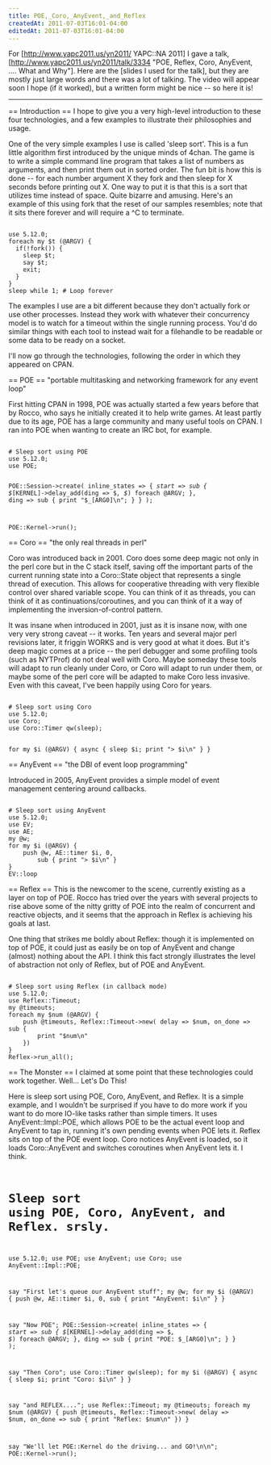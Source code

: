```yaml
---
title: POE,_Coro,_AnyEvent,_and_Reflex
createdAt: 2011-07-03T16:01-04:00
editedAt: 2011-07-03T16:01-04:00
---
```


For [http://www.yapc2011.us/yn2011/ YAPC::NA 2011] I gave a talk, [http://www.yapc2011.us/yn2011/talk/3334 "POE, Reflex, Coro, AnyEvent, .... What and Why"]. Here are the [slides I used for the talk], but they are mostly just large words and there was a lot of talking. The video will appear soon I hope (if it worked), but a written form might be nice -- so here it is!

----

== Introduction ==
I hope to give you a very high-level introduction to these four technologies, and a few examples to illustrate their philosophies and usage.

One of the very simple examples I use is called 'sleep sort'. This is a fun little algorithm first introduced by the unique minds of 4chan. The game is to write a simple command line program that takes a list of numbers as arguments, and then print them out in sorted order. The fun bit is how this is done -- for each number argument X they fork and then sleep for X seconds before printing out X. One way to put it is that this is a sort that utilizes time instead of space. Quite bizarre and amusing. Here's an example of this using fork that the reset of our samples resembles; note that it sits there forever and will require a ^C to terminate.

<code>
use 5.12.0;
foreach my $t (@ARGV) {
  if(!fork()) {
    sleep $t;
    say $t;
    exit;
  }
}
sleep while 1; # Loop forever
</code>

The examples I use are a bit different because they don't actually fork or use other processes. Instead they work with whatever their concurrency model is to watch for a timeout within the single running process. You'd do similar things with each tool to instead wait for a filehandle to be readable or some data to be ready on a socket.

I'll now go through the technologies, following the order in which they appeared on CPAN.

== POE ==
"portable multitasking and networking framework for any event loop"

First hitting CPAN in 1998, POE was actually started a few years before that by Rocco, who says he initially created it to help write games. At least partly due to its age, POE has a large community and many useful tools on CPAN. I ran into POE when wanting to create an IRC bot, for example.

<code>
# Sleep sort using POE
use 5.12.0;
use POE;

POE::Session->create(
    inline_states => {
        _start => sub {
            $_[KERNEL]->delay_add(ding => $_, $_)
                foreach @ARGV;
        },
        ding => sub {
            print "$_[ARG0]\n";
        }
    }
);

POE::Kernel->run();
</code>

== Coro ==
"the only real threads in perl"

Coro was introduced back in 2001. Coro does some deep magic not only in the perl core but in the C stack itself, saving off the important parts of the current running state into a Coro::State object that represents a single thread of execution. This allows for cooperative threading with very flexible control over shared variable scope. You can think of it as threads, you can think of it as continuations/coroutines, and you can think of it a way of implementing the inversion-of-control pattern.

It was insane when introduced in 2001, just as it is insane now, with one very very strong caveat -- it works. Ten years and several major perl revisions later, it friggin WORKS and is very good at what it does. But it's deep magic comes at a price -- the perl debugger and some profiling tools (such as NYTProf) do not deal well with Coro. Maybe someday these tools will adapt to run cleanly under Coro, or Coro will adapt to run under them, or maybe some of the perl core will be adapted to make Coro less invasive. Even with this caveat, I've been happily using Coro for years.

<code>
# Sleep sort using Coro
use 5.12.0;
use Coro;
use Coro::Timer qw(sleep);

for my $i (@ARGV) {
    async {
        sleep $i;
        print "> $i\n"
    }
}
</code>

== AnyEvent ==
"the DBI of event loop programming"

Introduced in 2005, AnyEvent provides a simple model of event management centering around callbacks.

<code>
# Sleep sort using AnyEvent
use 5.12.0;
use EV;
use AE;
my @w;
for my $i (@ARGV) {
    push @w, AE::timer $i, 0,
        sub { print "> $i\n" }
}
EV::loop
</code>

== Reflex ==
This is the newcomer to the scene, currently existing as a layer on top of POE. Rocco has tried over the years with several projects to rise above some of the nitty gritty of POE into the realm of concurrent and reactive objects, and it seems that the approach in Reflex is achieving his goals at last.

One thing that strikes me boldly about Reflex: though it is implemented on top of POE, it could just as easily be on top of AnyEvent and change (almost) nothing about the API. I think this fact strongly illustrates the level of abstraction not only of Reflex, but of POE and AnyEvent.

<code>
# Sleep sort using Reflex (in callback mode)
use 5.12.0;
use Reflex::Timeout;
my @timeouts;
foreach my $num (@ARGV) { 
    push @timeouts, Reflex::Timeout->new( delay => $num, on_done => sub { 
        print "$num\n"
    })
}
Reflex->run_all();
</code>

== The Monster ==
I claimed at some point that these technologies could work together. Well... Let's Do This!

Here is sleep sort using POE, Coro, AnyEvent, and Reflex. It is a simple example, and I wouldn't be surprised if you have to do more work if you want to do more IO-like tasks rather than simple timers. It uses AnyEvent::Impl::POE, which allows POE to be the actual event loop and AnyEvent to tap in, running it's own pending events when POE lets it. Reflex sits on top of the POE event loop. Coro notices AnyEvent is loaded, so it loads Coro::AnyEvent and switches coroutines when AnyEvent lets it. I think.
<code>
# Sleep sort using POE, Coro, AnyEvent, and Reflex. srsly.
use 5.12.0;
use POE;
use AnyEvent;
use Coro;
use AnyEvent::Impl::POE;

say "First let's queue our AnyEvent stuff";
my @w;
for my $i (@ARGV) {
    push @w, AE::timer $i, 0,
        sub { print "AnyEvent: $i\n" }
}

say "Now POE";
POE::Session->create(
    inline_states => {
        _start => sub {
            $_[KERNEL]->delay_add(ding => $_, $_)
                foreach @ARGV;
        },
        ding => sub {
            print "POE: $_[ARG0]\n";
        }
    }
);

say "Then Coro";
use Coro::Timer qw(sleep);
for my $i (@ARGV) {
    async {
        sleep $i;
        print "Coro: $i\n"
    }
}

say "and REFLEX....";
use Reflex::Timeout;
my @timeouts;
foreach my $num (@ARGV) { 
    push @timeouts, Reflex::Timeout->new( delay => $num, on_done => sub { 
        print "Reflex: $num\n"
    })
}

say "We'll let POE::Kernel do the driving... and GO!\n\n";
POE::Kernel->run();
</code>


